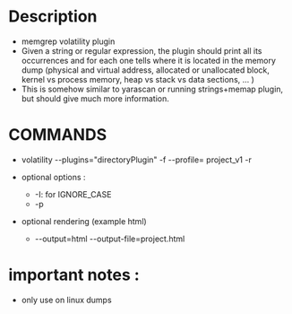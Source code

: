 # Description
*  memgrep volatility plugin
* Given a string or regular expression, the plugin should print all its occurrences and for each one tells where it is located in the memory dump (physical and virtual address, allocated or unallocated block, kernel vs process memory, heap vs stack vs data sections, … )
* This is somehow similar to yarascan or running strings+memap plugin, but should give much more information.

# COMMANDS
* volatility --plugins="directoryPlugin" -f <dump> --profile=<windows profile> project_v1 -r <regex> <optional options> <optional rendering>

* optional options :
  * -I: for IGNORE_CASE
  * -p <pid>

* optional rendering (example html)
  * --output=html --output-file=project.html

# important notes :
* only use on linux dumps
